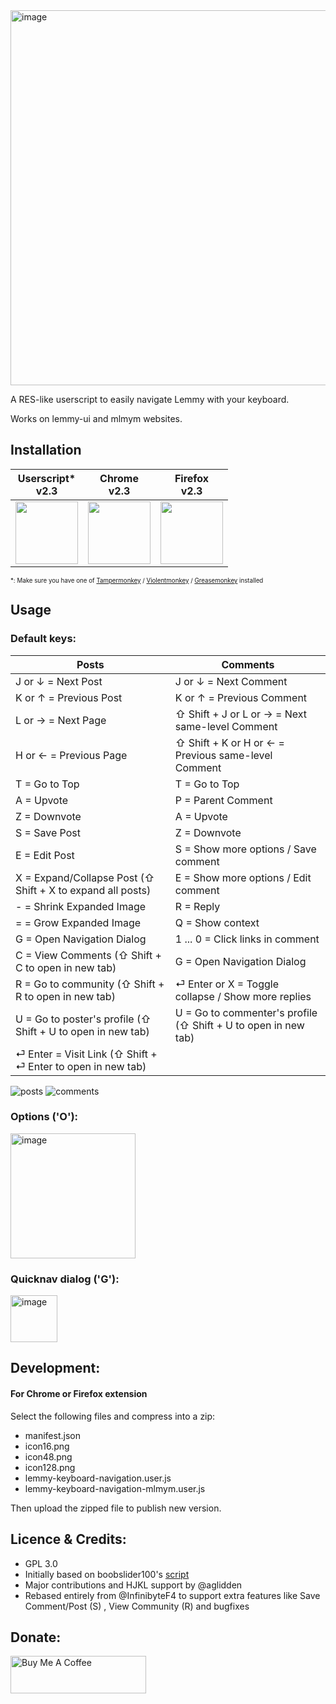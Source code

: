 <img width="600" alt="image" src="https://github.com/vmavromatis/Lemmy-keyboard-navigation/assets/8668731/77ddd70b-91fa-4cf1-b3c1-2f36e26c854a">

A RES-like userscript to easily navigate Lemmy with your keyboard. 

Works on lemmy-ui and mlmym websites.

## Installation

| Userscript* <br /> v2.3                                                                         | Chrome <br /> v2.3                                                                        | Firefox <br /> v2.3                                                                           | 
| -------------------------------------------------------------------------------------- | -------------------------------------------------------------------------------------- | --------------------------------------------------------------------------------------- | 
| [<img src="https://edent.github.io/SuperTinyIcons/images/svg/javascript.svg" width="100">](https://github.com/vmavromatis/Lemmy-keyboard-navigation/raw/main/main.user.js)| [<img src="https://edent.github.io/SuperTinyIcons/images/svg/chrome.svg" width="100" />](https://chrome.google.com/webstore/detail/lemmy-keyboard-navigator/lamoeoaekeeklbcekclbceaeafjkdhbi) | [<img src="https://edent.github.io/SuperTinyIcons/images/svg/firefox.svg" width="100" />](https://addons.mozilla.org/en-US/firefox/addon/lemmy-keyboard-navigation/) | 

<sub><sup>*: Make sure you have one of [Tampermonkey](https://www.tampermonkey.net/) / [Violentmonkey](https://violentmonkey.github.io/) / [Greasemonkey](https://addons.mozilla.org/en-US/firefox/addon/greasemonkey/) installed<sup><sub>

## Usage

### Default keys:
| Posts                                                       | Comments                                                       |
|-------------------------------------------------------------|----------------------------------------------------------------|
| J or ↓ = Next Post                                          | J or ↓ = Next Comment                                          |
| K or ↑ = Previous Post                                      | K or ↑ = Previous Comment                                      |
| L or → = Next Page                                          | ⇧ Shift + J or L or → = Next same-level Comment                |
| H or ← = Previous Page                                      | ⇧ Shift + K or H or ← = Previous same-level Comment            |
| T = Go to Top                                               | T = Go to Top                                                  |
| A = Upvote                                                  | P = Parent Comment                                             |
| Z = Downvote                                                | A = Upvote                                                     |
| S = Save Post                                               | Z = Downvote                                                   |
| E = Edit Post                                               | S = Show more options / Save comment                           |
| X = Expand/Collapse Post (⇧ Shift + X to expand all posts)  | E = Show more options / Edit comment                           |
| - = Shrink Expanded Image                                   | R = Reply                                                      |
| = = Grow Expanded Image                                     | Q = Show context                                               |
| G = Open Navigation Dialog                                  | 1 ... 0 = Click links in comment                               |
| C = View Comments (⇧ Shift + C to open in new tab)          | G = Open Navigation Dialog                                     |
| R = Go to community (⇧ Shift + R to open in new tab)        | ⏎ Enter or X = Toggle collapse / Show more replies             |
| U = Go to poster's profile (⇧ Shift + U to open in new tab) | U = Go to commenter's profile (⇧ Shift + U to open in new tab) |
| ⏎ Enter = Visit Link (⇧ Shift + ⏎ Enter to open in new tab) |                                                                |


![posts](https://github.com/InfinibyteF4/Lemmy-keyboard-navigation/assets/75824710/82cee5f2-3ae6-49e6-a3b3-0f4ce04a1400)
![comments](https://github.com/InfinibyteF4/Lemmy-keyboard-navigation/assets/75824710/4c448b29-13a2-4c11-b1b0-760f8c397245)

### Options ('Ο'):
<img width="200" alt="image" src="https://github.com/vmavromatis/Lemmy-keyboard-navigation/assets/8668731/5aa941d8-94ca-461f-bb10-7f1a590c1e1b">

### Quicknav dialog ('G'):
<img width="75" alt="image" src="https://github.com/vmavromatis/Lemmy-keyboard-navigation/assets/8668731/553df9c0-c5dd-423f-bc61-8d94f3465d1c">

## Development: 
#### For Chrome or Firefox extension
Select the following files and compress into a zip:
- manifest.json
- icon16.png
- icon48.png
- icon128.png
- lemmy-keyboard-navigation.user.js
- lemmy-keyboard-navigation-mlmym.user.js
  
Then upload the zipped file to publish new version.

## Licence & Credits: 
- GPL 3.0
- Initially based on boobslider100's [script](https://lemmy.world/post/10035360)
- Major contributions and HJKL support by @aglidden
- Rebased entirely from @InfinibyteF4 to support extra features like Save Comment/Post (S) , View Community (R) and bugfixes

## Donate: 
<a href="https://www.buymeacoffee.com/vmavromatis" target="_blank"><img src="https://cdn.buymeacoffee.com/buttons/v2/default-blue.png" alt="Buy Me A Coffee" style="height: 60px !important;width: 217px !important;" ></a>
